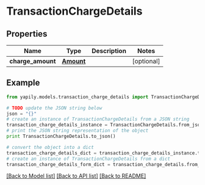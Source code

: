 # TransactionChargeDetails


## Properties
Name | Type | Description | Notes
------------ | ------------- | ------------- | -------------
**charge_amount** | [**Amount**](Amount.md) |  | [optional] 

## Example

```python
from yapily.models.transaction_charge_details import TransactionChargeDetails

# TODO update the JSON string below
json = "{}"
# create an instance of TransactionChargeDetails from a JSON string
transaction_charge_details_instance = TransactionChargeDetails.from_json(json)
# print the JSON string representation of the object
print TransactionChargeDetails.to_json()

# convert the object into a dict
transaction_charge_details_dict = transaction_charge_details_instance.to_dict()
# create an instance of TransactionChargeDetails from a dict
transaction_charge_details_form_dict = transaction_charge_details.from_dict(transaction_charge_details_dict)
```
[[Back to Model list]](../README.md#documentation-for-models) [[Back to API list]](../README.md#documentation-for-api-endpoints) [[Back to README]](../README.md)


